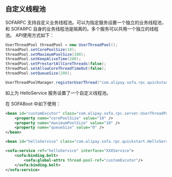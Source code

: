 ## 自定义线程池

SOFARPC 支持自定义业务线程池。可以为指定服务设置一个独立的业务线程池，和 SOFARPC 自身的业务线程池是隔离的。多个服务可以共用一个独立的线程池。
API使用方式如下：
```java
UserThreadPool threadPool = new UserThreadPool();
threadPool.setCorePoolSize(10);
threadPool.setMaximumPoolSize(100);
threadPool.setKeepAliveTime(200);
threadPool.setPrestartAllCoreThreads(false);
threadPool.setAllowCoreThreadTimeOut(false);
threadPool.setQueueSize(200);

UserThreadPoolManager.registerUserThread("com.alipay.sofa.rpc.quickstart.HelloService", threadPool);
```
如上为 HelloService 服务设置了一个自定义线程池。

在 SOFABoot 中如下使用：
```xml
<bean id="customExcutor" class="com.alipay.sofa.rpc.server.UserThreadPool" init-method="init">
    <property name="corePoolSize" value="10" />
    <property name="maximumPoolSize" value="10" />
    <property name="queueSize" value="0" />
</bean>

<bean id="helloService" class="com.alipay.sofa.rpc.quickstart.HelloService"/>

<sofa:service ref="helloService" interface="XXXService">
    <sofa:binding.bolt>
        <sofa:global-attrs thread-pool-ref="customExcutor"/>
    </sofa:binding.bolt>
</sofa:service>
```